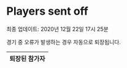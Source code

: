 # Players sent off
최종 업데이트: 2020년 12월 22일 17시 25분


경기 중 오류가 발생하는 경우 자동으로 퇴장됩니다.


| 퇴장된 참가자 |
|:---:|